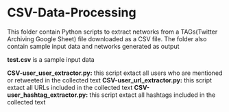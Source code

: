 # CSV-Data-Processing
This folder contain Python scripts to extract networks from a TAGs(Twitter Archiving Google Sheet) file downloaded as a CSV file. 
The folder also contain sample input data and networks generated as output

**test.csv** is a sample input data

**CSV-user_user_extractor.py:** this script extact all users who are mentioned or retweeted in the collected text 
**CSV-user_url_extractor.py:** this script extact all URLs included in the collected text 
**CSV-user_hashtag_extractor.py:** this script extact all hashtags included in the collected text 
